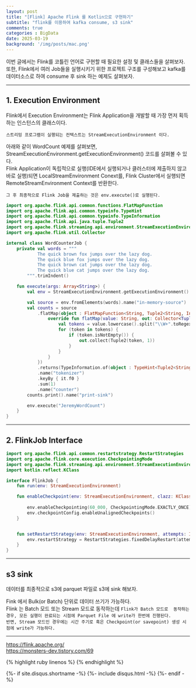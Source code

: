 ```yaml
---
layout: post
title: "[Flink] Apache Flink 를 Kotlin으로 구현하기"
subtitle: "flink를 이용하여 kafka consume, s3 sink" 
comments: true
categories : BigData
date: 2025-03-19
background: '/img/posts/mac.png'
---
```


이번 글에서는 Flink를 코틀린 언어로 구현할 때 필요한 설정 및 클래스들을 
살펴보자.   
또한, Flink에서 여러 Job들을 실행시키기 위한 프로젝트 구조를 
구성해보고 kafka를 데이터소스로 하여 consume 후 sink 하는 예제도 살펴보자.  

- - - 

## 1. Execution Environment  

Flink에서 Execution Environment는 Flink Application을 개발할 때 가장 먼저 획득하는 인스턴스의 
클래스이다.   

`스트리밍 프로그램이 실행되는 컨텍스트는 StreamExecutionEnvironment 이다.`   

아래와 같이 WordCount 예제를 살펴보면, StreamExecutionEnvironment.getExecutionEnvironment() 코드를 살펴볼 수 있다.  
Flink Application이 독립적으로 실행(IDE에서 실행되거나 클러스터에 
        제출하지 않고 바로 실행)되면 LocalStreamEnvironment Conext를, 
      Flink Cluster에서 실행되면 RemoteStreamEnvironment Context를 반환한다.  

`그 후 최종적으로 Flink Job을 제출하는 것은 env.execute()로 실행된다.`     


```kotlin
import org.apache.flink.api.common.functions.FlatMapFunction
import org.apache.flink.api.common.typeinfo.TypeHint
import org.apache.flink.api.common.typeinfo.TypeInformation
import org.apache.flink.api.java.tuple.Tuple2
import org.apache.flink.streaming.api.environment.StreamExecutionEnvironment
import org.apache.flink.util.Collector

internal class WordCounterJob {
    private val words = """
            The quick brown fox jumps over the lazy dog.
            The quick blue fox jumps over the lazy dog.
            The quick brown cat jumps over the lazy dog.
            The quick blue cat jumps over the lazy dog.
        """.trimIndent()

    fun execute(args: Array<String>) {
        val env = StreamExecutionEnvironment.getExecutionEnvironment()

        val source = env.fromElements(words).name("in-memory-source")
        val counts = source
            .flatMap(object : FlatMapFunction<String, Tuple2<String, Int>> {
                override fun flatMap(value: String, out: Collector<Tuple2<String, Int>>) {
                    val tokens = value.lowercase().split("\\W+".toRegex())
                    for (token in tokens) {
                        if (token.isNotEmpty()) {
                            out.collect(Tuple2(token, 1))
                        }
                    }
                }
            })
            .returns(TypeInformation.of(object : TypeHint<Tuple2<String, Int>>() {}))
            .name("tokenizer")
            .keyBy { it.f0 }
            .sum(1)
            .name("counter")
        counts.print().name("print-sink")

        env.execute("JeremyWordCount")
    }
}
```

- - - 

## 2. FlinkJob Interface   


```kotlin
import org.apache.flink.api.common.restartstrategy.RestartStrategies
import org.apache.flink.core.execution.CheckpointingMode
import org.apache.flink.streaming.api.environment.StreamExecutionEnvironment
import kotlin.reflect.KClass

interface FlinkJob {
    fun run(env: StreamExecutionEnvironment)

    fun enableCheckpoint(env: StreamExecutionEnvironment, clazz: KClass<out FlinkJob>) {
        
        env.enableCheckpointing(60_000, CheckpointingMode.EXACTLY_ONCE)
        env.checkpointConfig.enableUnalignedCheckpoints()
    }


    fun setRestartStrategy(env: StreamExecutionEnvironment, attempts: Int = 5, delay: Long = 10_000) { 
        env.restartStrategy = RestartStrategies.fixedDelayRestart(attempts, delay)
    }
}
```


- - - 

## s3 sink 

데이터를 최종적으로 s3에 parquet 파일로 s3에 sink 해보자.   

Fink 에서 Bulk(or Batch) 단위로 데이터 쓰기가 가능하다.   
Flink 는 Batch 모드 또는 Stream 모드로 동작하는데 `Flink가 Batch 모드로 
동작하는 경우, 모든 실행이 완료되는 시점에 Parquet File 에 write가 한번에 진행된다.`    
`반면, Stream 모드인 경우에는 시간 주기로 혹은 Checkpoint(or savepoint) 생성 시점에 write가 가능하다.`      




- - -

<https://flink.apache.org/>   
<https://monsters-dev.tistory.com/69>  


{% highlight ruby linenos %}
{% endhighlight %}


{%- if site.disqus.shortname -%}
    {%- include disqus.html -%}
{%- endif -%}







